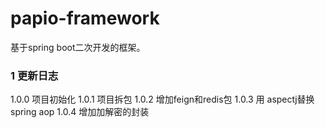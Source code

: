 # papio-framework
基于spring boot二次开发的框架。

### 1 更新日志
1.0.0 项目初始化
1.0.1 项目拆包
1.0.2 增加feign和redis包
1.0.3 用 aspectj替换spring aop
1.0.4 增加加解密的封装 